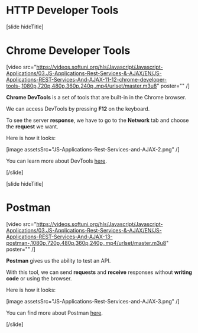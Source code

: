 # HTTP Developer Tools

[slide hideTitle]

# Chrome Developer Tools

[video src="https://videos.softuni.org/hls/Javascript/Javascript-Applications/03.JS-Applications-Rest-Services-&-AJAX/EN/JS-Applications-REST-Services-And-AJAX-11-12-chrome-developer-tools-,1080p,720p,480p,360p,240p,.mp4/urlset/master.m3u8" poster="" /]

**Chrome DevTools** is a set of tools that are built-in in the Chrome browser.

We can access DevTools by pressing **F12** on the keyboard.

To see the server **response**, we have to go to the **Network** tab and choose the **request** we want.

Here is how it looks:

[image assetsSrc="JS-Applications-Rest-Services-and-AJAX-2.png" /]

You can learn more about DevTools [here](https://developers.google.com/web/tools/chrome-devtools).


[/slide]

[slide hideTitle]

# Postman

[video src="https://videos.softuni.org/hls/Javascript/Javascript-Applications/03.JS-Applications-Rest-Services-&-AJAX/EN/JS-Applications-REST-Services-And-AJAX-13-postman-,1080p,720p,480p,360p,240p,.mp4/urlset/master.m3u8" poster="" /]

**Postman** gives us the ability to test an API.

With this tool, we can send **requests** and **receive** responses without **writing code** or using the browser.

Here is how it looks:

[image assetsSrc="JS-Applications-Rest-Services-and-AJAX-3.png" /]

You can find more about Postman [here](https://www.postman.com/).

[/slide]
